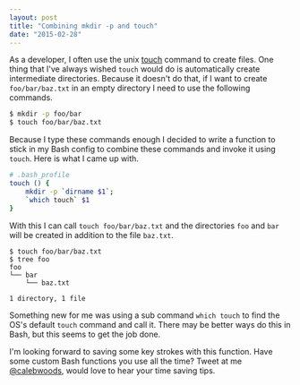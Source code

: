 ```yaml
---
layout: post
title: "Combining mkdir -p and touch"
date: "2015-02-28"
---
```


As a developer, I often use the unix [touch](http://man7.org/linux/man-pages/man1/touch.1.html) command to create files.  One thing that I've always wished `touch` would do is automatically create intermediate directories.  Because it doesn't do that, if I want to create `foo/bar/baz.txt` in an empty directory I need to use the following commands.

```bash
$ mkdir -p foo/bar
$ touch foo/bar/baz.txt
```

Because I type these commands enough I decided to write a function to stick in my Bash config to combine these commands and invoke it using `touch`.  Here is what I came up with.

```bash
# .bash_profile
touch () {
    mkdir -p `dirname $1`;
    `which touch` $1
}
```

With this I can call `touch foo/bar/baz.txt` and the directories `foo` and `bar` will be created in addition to the file `baz.txt`.

```
$ touch foo/bar/baz.txt
$ tree foo
foo
└── bar
    └── baz.txt

1 directory, 1 file
```

Something new for me was using a sub command `which touch` to find the OS's default `touch` command and call it.  There may be better ways do this in Bash, but this seems to get the job done.

I'm looking forward to saving some key strokes with this function.  Have some custom Bash functions you use all the time?  Tweet at me [@calebwoods](http://twitter.com/calebwoods), would love to hear your time saving tips.
